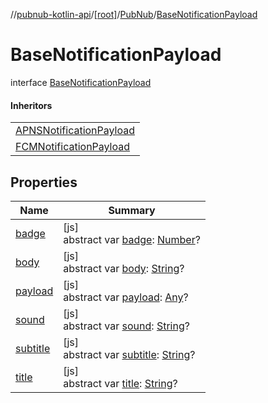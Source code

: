 //[pubnub-kotlin-api](../../../../index.md)/[[root]](../../index.md)/[PubNub](../index.md)/[BaseNotificationPayload](index.md)

# BaseNotificationPayload

interface [BaseNotificationPayload](index.md)

#### Inheritors

| |
|---|
| [APNSNotificationPayload](../-a-p-n-s-notification-payload/index.md) |
| [FCMNotificationPayload](../-f-c-m-notification-payload/index.md) |

## Properties

| Name | Summary |
|---|---|
| [badge](badge.md) | [js]<br>abstract var [badge](badge.md): [Number](https://kotlinlang.org/api/core/kotlin-stdlib/kotlin/-number/index.html)? |
| [body](body.md) | [js]<br>abstract var [body](body.md): [String](https://kotlinlang.org/api/core/kotlin-stdlib/kotlin/-string/index.html)? |
| [payload](payload.md) | [js]<br>abstract var [payload](payload.md): [Any](https://kotlinlang.org/api/core/kotlin-stdlib/kotlin/-any/index.html)? |
| [sound](sound.md) | [js]<br>abstract var [sound](sound.md): [String](https://kotlinlang.org/api/core/kotlin-stdlib/kotlin/-string/index.html)? |
| [subtitle](subtitle.md) | [js]<br>abstract var [subtitle](subtitle.md): [String](https://kotlinlang.org/api/core/kotlin-stdlib/kotlin/-string/index.html)? |
| [title](title.md) | [js]<br>abstract var [title](title.md): [String](https://kotlinlang.org/api/core/kotlin-stdlib/kotlin/-string/index.html)? |
